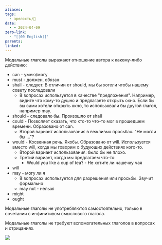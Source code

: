 ```yaml
---
aliases: 
tags:
  - зрелость/🌱
date:
  - - 2024-04-09
zero-link:
  - "[[00 English]]"
parents: 
linked:
---
```

Модальные глаголы выражают отношение автора к какому-либо действию: 
- can - умею/могу
- must - должен, обязан
- shall - следует. В отличии от should, мы бы хотели чтобы нашему совету последовали
	- В вопросах используется в качестве "предложения". Например, видите что кому-то душно и предлагаете открыть окно. Если бы вы сами хотели открыть окно, то использовали бы другой глагол, например may.
- should - следовало бы. Произошло от shall
- could - Позволяет сказать, что кто-то что-то мог в прошедшем времени. Образовано от can.
	- Второй вариант использования в вежливых просьбах. "Не могли бы ..."?
- would - Косвенная речь. Якобы. Образовано от will. Используется вместо will, когда мы говорим о будующих действиях кого-то.
	- Второй вариант использования: было бы не плохо.
	- Третий вариант, когда мы предлагаем что-то
		- Would you like a cup of tea? - Не хотите ли чашечку чая
- will
- may - могу ли я
	- В вопросах используется для разрешения или просьбы. Звучит формально
	- may not - нельзя
- might
- ought

Модальные глаголы не употребляются самостоятельно, только в сочетании с инфинитивом смыслового глагола.

Модальные глаголы не требуют вспомогательных глаголов в вопросах и отрицаниях. 

![](Present%20Simple.md#^e3ff20)